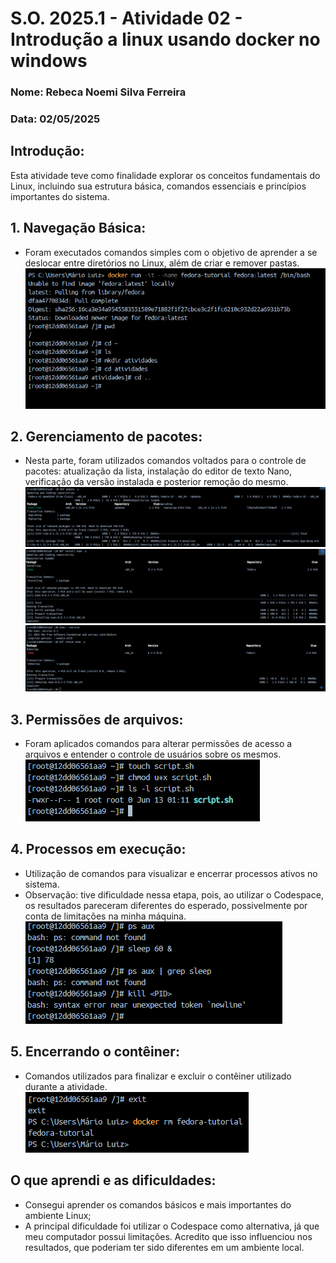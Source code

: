 # S.O. 2025.1 - Atividade 02 - Introdução a linux usando docker no windows

### Nome: Rebeca Noemi Silva Ferreira

### Data: 02/05/2025

## Introdução:

Esta atividade teve como finalidade explorar os conceitos fundamentais do Linux, incluindo sua estrutura básica, comandos essenciais e princípios importantes do sistema.

## 1. Navegação Básica:

* Foram executados comandos simples com o objetivo de aprender a se deslocar entre diretórios no Linux, além de criar e remover pastas.
  ![imagem 1](img/01.png)

## 2. Gerenciamento de pacotes:

* Nesta parte, foram utilizados comandos voltados para o controle de pacotes: atualização da lista, instalação do editor de texto Nano, verificação da versão instalada e posterior remoção do mesmo.
  ![imagem 3 - Atualize a lista de pacotes](img/03.1.png)
  ![imagem 3 - Instalando o editor de texto nano](img/03.2.png)
  ![imagem 3 - Removendo o nano](img/03.3.png)

## 3. Permissões de arquivos:

* Foram aplicados comandos para alterar permissões de acesso a arquivos e entender o controle de usuários sobre os mesmos.
  ![imagem 3](img/04.png)

## 4. Processos em execução:

* Utilização de comandos para visualizar e encerrar processos ativos no sistema.
* Observação: tive dificuldade nessa etapa, pois, ao utilizar o Codespace, os resultados pareceram diferentes do esperado, possivelmente por conta de limitações na minha máquina.
  ![imagem 5](img/05.png)

## 5. Encerrando o contêiner:

* Comandos utilizados para finalizar e excluir o contêiner utilizado durante a atividade.
  ![imagem 6](img/06.png)

## O que aprendi e as dificuldades:

* Consegui aprender os comandos básicos e mais importantes do ambiente Linux;
* A principal dificuldade foi utilizar o Codespace como alternativa, já que meu computador possui limitações. Acredito que isso influenciou nos resultados, que poderiam ter sido diferentes em um ambiente local.
